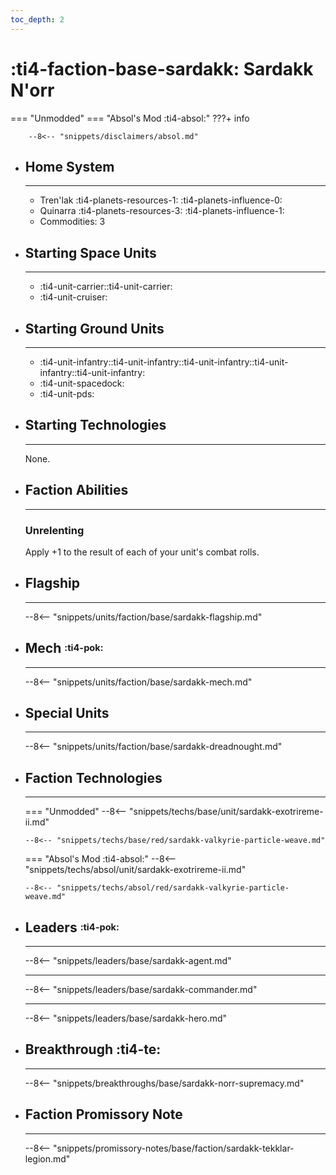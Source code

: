 ```yaml
---
toc_depth: 2
---
```


# :ti4-faction-base-sardakk: Sardakk N'orr
=== "Unmodded"
=== "Absol's Mod :ti4-absol:" 
    ???+ info

        --8<-- "snippets/disclaimers/absol.md"

<div class="grid cards" markdown>

-   ## __Home System__

    ---

    * Tren'lak :ti4-planets-resources-1: :ti4-planets-influence-0:
    * Quinarra :ti4-planets-resources-3: :ti4-planets-influence-1:
    * Commodities: 3

</div>

<div class="grid cards" markdown>

-   ## __Starting Space Units__

    ---

    * :ti4-unit-carrier::ti4-unit-carrier:
    * :ti4-unit-cruiser:

-   ## __Starting Ground Units__

    ---

    * :ti4-unit-infantry::ti4-unit-infantry::ti4-unit-infantry::ti4-unit-infantry::ti4-unit-infantry:
    * :ti4-unit-spacedock:
    * :ti4-unit-pds:

-   ## __Starting Technologies__

    ---
    None.

-   ## __Faction Abilities__

    ---
    ### **Unrelenting**
    
    Apply +1 to the result of each of your unit's combat rolls.

-   ## __Flagship__

    ---
    --8<-- "snippets/units/faction/base/sardakk-flagship.md"

-   ## __Mech__ <sup><sub>:ti4-pok:</sub></sup>

    ---
    --8<-- "snippets/units/faction/base/sardakk-mech.md"

</div>

<div class="grid cards" markdown>

-   ## __Special Units__

    ---
    --8<-- "snippets/units/faction/base/sardakk-dreadnought.md"

</div>

<div class="grid cards" markdown>

-   ## __Faction Technologies__

    ---
    === "Unmodded"
        --8<-- "snippets/techs/base/unit/sardakk-exotrireme-ii.md"

        --8<-- "snippets/techs/base/red/sardakk-valkyrie-particle-weave.md"

    === "Absol's Mod :ti4-absol:"
        --8<-- "snippets/techs/absol/unit/sardakk-exotrireme-ii.md"

        --8<-- "snippets/techs/absol/red/sardakk-valkyrie-particle-weave.md"

-   ## __Leaders__ <sup><sub>:ti4-pok:</sub></sup>

    ---
    
    --8<-- "snippets/leaders/base/sardakk-agent.md"

    ---

    --8<-- "snippets/leaders/base/sardakk-commander.md"

    ---

    --8<-- "snippets/leaders/base/sardakk-hero.md"

- ## __Breakthrough__ :ti4-te:

    ---
    --8<-- "snippets/breakthroughs/base/sardakk-norr-supremacy.md"

-   ## __Faction Promissory Note__

    ---
    --8<-- "snippets/promissory-notes/base/faction/sardakk-tekklar-legion.md"

</div>